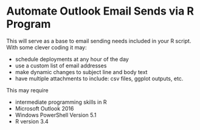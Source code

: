 # Automate Outlook Email Sends via R Program

This will serve as a base to email sending needs included in your R script.  With some clever coding it may:
* schedule deployments at any hour of the day
* use a custom list of email addresses
* make dynamic changes to subject line and body text
* have multiple attachments to include: csv files, ggplot outputs, etc.

This may require
* intermediate programming skills in R
* Microsoft Outlook 2016
* Windows PowerShell Version 5.1
* R version 3.4

